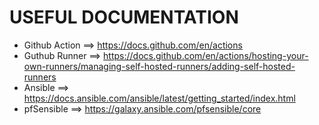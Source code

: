 # USEFUL DOCUMENTATION
* Github Action ==> https://docs.github.com/en/actions
* Guthub Runner ==> https://docs.github.com/en/actions/hosting-your-own-runners/managing-self-hosted-runners/adding-self-hosted-runners
* Ansible ==> https://docs.ansible.com/ansible/latest/getting_started/index.html
* pfSensible ==> https://galaxy.ansible.com/pfsensible/core